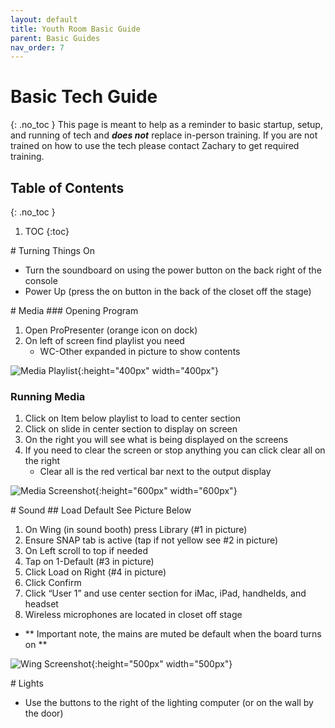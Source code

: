 ```yaml
---
layout: default
title: Youth Room Basic Guide
parent: Basic Guides
nav_order: 7
---
```


# Basic Tech Guide
{: .no_toc }
This page is meant to help as a reminder to basic startup, setup, and running of tech and ***does not*** replace in-person training. If you are not trained on how to use the tech please contact Zachary to get required training.

## Table of Contents
{: .no_toc }

1. TOC
{:toc}

<div style="break-after:page"></div>
# Turning Things On

- Turn the soundboard on using the power button on the back right of the console
- Power Up (press the on button in the back of the closet off the stage)

<div style="break-after:page"></div>
# Media
### Opening Program

1. Open ProPresenter (orange icon on dock)
1. On left of screen find playlist you need
   - WC-Other expanded in picture to show contents

![Media Playlist](/tech-help-docs/assets/images/basic-guides/worship-center/media-1.png){:height="400px" width="400px"}

### Running Media
1. Click on Item below playlist to load to center section
1. Click on slide in center section to display on screen
1. On the right you will see what is being displayed on the screens
1. If you need to clear the screen or stop anything you can click clear all on the right
   - Clear all is the red vertical bar next to the output display

![Media Screenshot](/tech-help-docs/assets/images/basic-guides/worship-center/media-2.png){:height="600px" width="600px"}

<div style="break-after:page"></div>
# Sound
## Load Default
See Picture Below

1. On Wing (in sound booth) press Library (#1 in picture)
1. Ensure SNAP tab is active (tap if not yellow see #2 in picture)
1. On Left scroll to top if needed
1. Tap on 1-Default (#3 in picture)
1. Click Load on Right (#4 in picture)
1. Click Confirm
1. Click “User 1” and use center section for iMac, iPad, handhelds, and headset
1. Wireless microphones are located in closet off stage
  - ** Important note, the mains are muted be default when the board turns on **

![Wing Screenshot](/tech-help-docs/assets/images/basic-guides/worship-center/sound-1.png){:height="500px" width="500px"}

<div style="break-after:page"></div>
# Lights

 - Use the buttons to the right of the lighting computer (or on the wall by the door)

